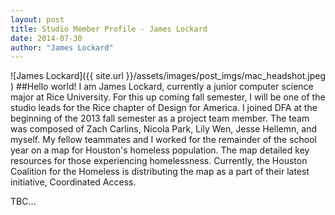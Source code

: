 ```yaml
---
layout: post
title: Studio Member Profile - James Lockard
date: 2014-07-30
author: "James Lockard"
---
```

![James Lockard]({{ site.url }}/assets/images/post_imgs/mac_headshot.jpeg )
##Hello world!
I am James Lockard, currently a junior computer science major at Rice University. For this up coming fall semester, I will be one of the studio leads for the Rice chapter of Design for America. I joined DFA at the beginning of the 2013 fall semester as a project team member. The team was composed of Zach Carlins, Nicola Park, Lily Wen, Jesse Hellemn, and myself. My fellow teammates and I worked for the remainder of the school year on a map for Houston's homeless population. The map detailed key resources for those experiencing homelessness. Currently, the Houston Coalition for the Homeless is distributing the map as a part of their latest initiative, Coordinated Access.

TBC…
